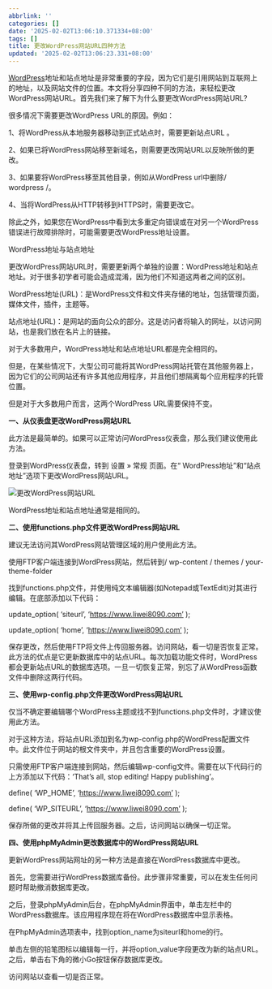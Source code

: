 ```yaml
---
abbrlink: ''
categories: []
date: '2025-02-02T13:06:10.371334+08:00'
tags: []
title: 更改WordPress网站URL四种方法
updated: '2025-02-02T13:06:23.331+08:00'
---
```

[WordPress](https://www.wordpress.la/)地址和站点地址是非常重要的字段，因为它们是引用网站到互联网上的地址，以及网站文件的位置。本文将分享四种不同的方法，来轻松更改WordPress网站URL。首先我们来了解下为什么要更改WordPress网站URL?

很多情况下需要更改WordPress URL的原因。例如：

1、将WordPress从本地服务器移动到正式站点时，需要更新站点URL 。

2、如果已将WordPress网站移至新域名，则需要更改网站URL以反映所做的更改。

3、如果要将WordPress移至其他目录，例如从WordPress url中删除/ wordpress /。

4、当将WordPress从HTTP转移到HTTPS时，需要更改它。

除此之外，如果您在WordPress中看到太多重定向错误或在对另一个WordPress错误进行故障排除时，可能需要更改WordPress地址设置。

WordPress地址与站点地址

更改WordPress网站URL时，需要更新两个单独的设置：WordPress地址和站点地址。对于很多初学者可能会造成混淆，因为他们不知道这两者之间的区别。

WordPress地址(URL)：是WordPress文件和文件夹存储的地址，包括管理页面，媒体文件，插件，主题等。

站点地址(URL)：是网站的面向公众的部分。这是访问者将输入的网址，以访问网站，也是我们放在名片上的链接。

对于大多数用户，WordPress地址和站点地址URL都是完全相同的。

但是，在某些情况下，大型公司可能将其WordPress网站托管在其他服务器上，因为它们的公司网站还有许多其他应用程序，并且他们想隔离每个应用程序的托管位置。

但是对于大多数用户而言，这两个WordPress URL需要保持不变。

**一、从仪表盘更改WordPress网站URL**

此方法是最简单的。如果可以正常访问WordPress仪表盘，那么我们建议使用此方法。

登录到WordPress仪表盘，转到 设置 » 常规 页面。在“ WordPress地址”和“站点地址”选项下更改WordPress网站URL。

![更改WordPress网站URL](https://www.wordpress.la/wp-content/uploads/2019/11/wordpressurl.png)

WordPress地址和站点地址通常是相同的。

**二、使用functions.php文件更改WordPress网站URL**

建议无法访问其WordPress网站管理区域的用户使用此方法。

使用FTP客户端连接到WordPress网站，然后转到/ wp-content / themes / your-theme-folder 

找到functions.php文件，并使用纯文本编辑器(如Notepad或TextEdit)对其进行编辑。在底部添加以下代码：

update\_option( ‘siteurl’, ‘https://www.liwei8090.com’ );

update\_option( ‘home’, ‘https://www.liwei8090.com’ );

保存更改，然后使用FTP将文件上传回服务器。访问网站，看一切是否恢复正常。此方法的优点是它更新数据库中的站点URL。每次加载功能文件时，WordPress都会更新站点URL的数据库选项。一旦一切恢复正常，别忘了从WordPress函数文件中删除这两行代码。

**三、使用wp-config.php文件更改WordPress网站URL**

仅当不确定要编辑哪个WordPress主题或找不到functions.php文件时，才建议使用此方法。

对于这种方法，将站点URL添加到名为wp-config.php的WordPress配置文件中。此文件位于网站的根文件夹中，并且包含重要的WordPress设置。

只需使用FTP客户端连接到网站，然后编辑wp-config文件。需要在以下代码行的上方添加以下代码：‘That’s all, stop editing! Happy publishing’。

define( ‘WP\_HOME’, ‘https://www.liwei8090.com’ );

define( ‘WP\_SITEURL’, ‘https://www.liwei8090.com’ );

保存所做的更改并将其上传回服务器。之后，访问网站以确保一切正常。

**四、使用phpMyAdmin更改数据库中的WordPress网站URL**

更新WordPress网站网址的另一种方法是直接在WordPress数据库中更改。

首先，您需要进行WordPress数据库备份。此步骤非常重要，可以在发生任何问题时帮助撤消数据库更改。

之后，登录phpMyAdmin后台，在phpMyAdmin界面中，单击左栏中的WordPress数据库。该应用程序现在将在WordPress数据库中显示表格。

在PhpMyAdmin选项表中，找到option\_name为siteurl和home的行。

单击左侧的铅笔图标以编辑每一行，并将option\_value字段更改为新的站点URL。之后，单击右下角的微小Go按钮保存数据库更改。

访问网站以查看一切是否正常。
